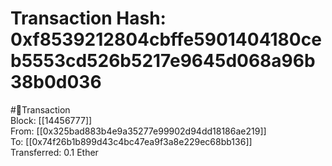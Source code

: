 
Transaction Hash: 0xf8539212804cbffe5901404180ceb5553cd526b5217e9645d068a96b38b0d036
====================================================================================
  
#💸Transaction  
Block: [[14456777]]  
From: [[0x325bad883b4e9a35277e99902d94dd18186ae219]]  
To: [[0x74f26b1b899d43c4bc47ea9f3a8e229ec68bb136]]  
Transferred: 0.1 Ether